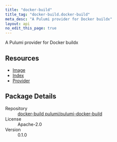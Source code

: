 ```yaml
---
title: "docker-build"
title_tag: "docker-build.docker-build"
meta_desc: "A Pulumi provider for Docker buildx"
layout: api
no_edit_this_page: true
---
```


<!-- WARNING: this file was generated by Pulumi Docs Generator. -->
<!-- Do not edit by hand unless you're certain you know what you are doing! -->

A Pulumi provider for Docker buildx

<h2 id="resources">Resources</h2>
<ul class="api">
    <li><a href="image/" title="Image">Image</a></li>
    <li><a href="--index/" title="Index">Index</a></li>
    <li><a href="provider/" title="Provider">Provider</a></li>
</ul>

<h2 id="package-details">Package Details</h2>
<dl class="package-details">
	<dt>Repository</dt>
	<dd><a href="https://github.com/pulumi/pulumi-docker-build">docker-build pulumi/pulumi-docker-build</a></dd>
	<dt>License</dt>
	<dd>Apache-2.0</dd>
	<dt>Version</dt>
	<dd>0.1.0</dd>
</dl>

